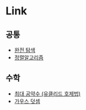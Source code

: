 # Link

## 공통

- [완전 탐색](http://brenden.tistory.com/10)
- [정렬알고리즘](https://medium.com/@fiv3star/%EC%A0%95%EB%A0%AC%EC%95%8C%EA%B3%A0%EB%A6%AC%EC%A6%98-sorting-algorithm-%EC%A0%95%EB%A6%AC-8ca307269dc7)

## 수학

- [최대 공약수 (유클리드 호제법)](https://namu.wiki/w/%EC%9C%A0%ED%81%B4%EB%A6%AC%EB%93%9C%20%ED%98%B8%EC%A0%9C%EB%B2%95)
- [가우스 덧셈](http://wonwoo.ml/index.php/post/589)
